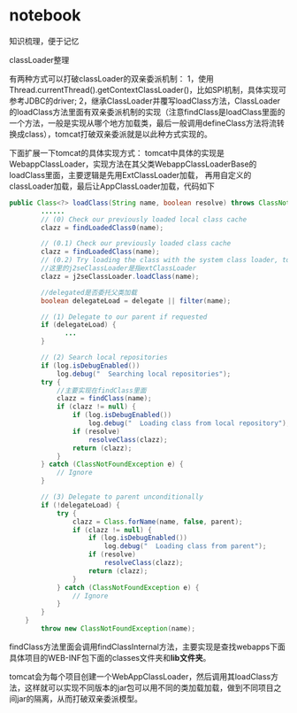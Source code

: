 # notebook
知识梳理，便于记忆

classLoader整理

有两种方式可以打破classLoader的双亲委派机制：
1，使用Thread.currentThread().getContextClassLoader()，比如SPI机制，具体实现可参考JDBC的driver;
2，继承ClassLoader并覆写loadClass方法，ClassLoader的loadClass方法里面有双亲委派机制的实现（注意findClass是loadClass里面的一个方法，一般是实现从哪个地方加载类，最后一般调用defineClass方法将流转换成class），tomcat打破双亲委派就是以此种方式实现的。

下面扩展一下tomcat的具体实现方式：
tomcat中具体的实现是WebappClassLoader，实现方法在其父类WebappClassLoaderBase的loadClass里面，主要逻辑是先用ExtClassLoader加载，
再用自定义的classLoader加载，最后让AppClassLoader加载，代码如下
```java
public Class<?> loadClass(String name, boolean resolve) throws ClassNotFoundException {
 		......
        // (0) Check our previously loaded local class cache
        clazz = findLoadedClass0(name);

        // (0.1) Check our previously loaded class cache
        clazz = findLoadedClass(name);
        // (0.2) Try loading the class with the system class loader, to prevent the webapp from overriding J2SE classes
        //这里的j2seClassLoader是指extClassLoader
        clazz = j2seClassLoader.loadClass(name);

        //delegated是否委托父类加载
        boolean delegateLoad = delegate || filter(name);

        // (1) Delegate to our parent if requested
        if (delegateLoad) {
              ...
        }

        // (2) Search local repositories
        if (log.isDebugEnabled())
            log.debug("  Searching local repositories");
        try {
            //主要实现在findClass里面
            clazz = findClass(name);
            if (clazz != null) {
                if (log.isDebugEnabled())
                    log.debug("  Loading class from local repository");
                if (resolve)
                    resolveClass(clazz);
                return (clazz);
            }
        } catch (ClassNotFoundException e) {
            // Ignore
        }

        // (3) Delegate to parent unconditionally
        if (!delegateLoad) {
            try {
                clazz = Class.forName(name, false, parent);
                if (clazz != null) {
                    if (log.isDebugEnabled())
                        log.debug("  Loading class from parent");
                    if (resolve)
                        resolveClass(clazz);
                    return (clazz);
                }
            } catch (ClassNotFoundException e) {
                // Ignore
            }
        }
    }
        throw new ClassNotFoundException(name);
```
findClass方法里面会调用findClassInternal方法，主要实现是查找webapps下面具体项目的WEB-INF包下面的classes文件夹和**lib文件夹**。

tomcat会为每个项目创建一个WebAppClassLoader，然后调用其loadClass方法，这样就可以实现不同版本的jar包可以用不同的类加载加载，做到不同项目之间jar的隔离，从而打破双亲委派模型。
